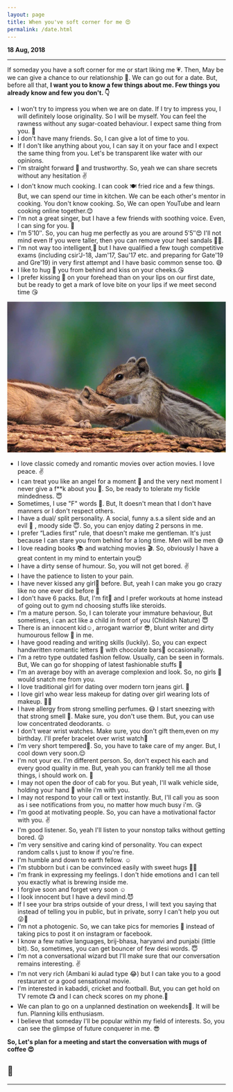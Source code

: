 ```yaml
---
layout: page
title: When you've soft corner for me 😍
permalink: /date.html
---
```


**18 Aug, 2018**

---

If someday you have a soft corner for me or start liking me 💗. Then, May be we can give a chance to our relationship 💑. We can go out for a date. But, before all that, **I want you to know a few things about me. Few things you already know and few you don't. 👇**



+ I won't try to impress you when we are on date. If I try to impress you, I will definitely loose originality. So I will be myself. You can feel the rawness without any sugar-coated behaviour. I expect same thing from you. 🙈
+ I don't have many friends. So, I can give a lot of time to you. 
+ If I don't like anything about you, I can say it on your face and I expect the same thing from you. Let's be transparent like water with our opinions. 
+ I'm straight forward 🤘 and trustworthy. So, yeah we can share secrets without any hesitation ✌
+ I don't know much cooking. I can cook 🍽 fried rice and a few things. But, we can spend our time in kitchen. We can be each other's mentor in cooking. You don't know cooking. So, We can open YouTube and learn cooking online together.😊
+ I'm not a great singer, but I have a few friends with soothing voice. Even, I can sing for you. 🎤
+ I'm 5′10″. So, you can hug me perfectly as you are around 5′5″😍 I'll not mind even If you were taller, then you can remove your heel sandals 🤔😂.
+ I'm not way too intelligent,🙇 but I have qualified a few tough competitive exams (including csir'J-18, Jam'17, Sau'17 etc. and preparing for Gate'19 and Gre'19) in very first attempt and I have basic common sense too. 😅
+ I like to hug 🤗 you from behind and kiss on your cheeks.😘
+ I prefer kissing 💑 on your forehead than on your lips on our first date, but be ready to get a mark of love bite on your lips if we meet second time 😘

![foreheadkiss](../uploads/user/forheadkiss.jpg)

+ I love classic comedy and romantic movies over action movies. I love peace. ✌
+ I can treat you like an angel for a moment 👰 and the very next moment I never give a f**k about you 💁. So, be ready to tolerate my fickle mindedness. 😇
+ Sometimes, I use "F" words 🤬. But, It doesn't mean that I don't have manners or I don't respect others.
+ I have a dual/ split personality. A social, funny a.s.a silent side and an evil 👿 , moody side 😇. So, you can enjoy dating 2 persons in me.
+ I prefer “Ladies first” rule, that doesn't make me gentleman. It's just because I can stare you from behind for a long time. Men will be men 😅
+ I love reading books 📚 and watching movies 🎬. So, obviously I have a great content in my mind to entertain you😍
+ I have a dirty sense of humour. So, you will not get bored. ✌
+ I have the patience to listen to your pain. 
+ I have never kissed any girl💋 before. But, yeah I can make you go crazy like no one ever did before 💖 
+ I don't have 6 packs. But, I'm fit💪 and I prefer workouts at home instead of going out to gym nd choosing stuffs like steroids.
+ I'm a mature person. So, I can tolerate your immature behaviour, But sometimes, i can act like a child in front of you (Childish Nature) 😇
+ There is an innocent kid☺, arrogant warrior 😎, blunt writer  and dirty humourous fellow 🙈 in me. 
+ I have good reading and writing skills (luckily). So, you can expect handwritten romantic letters 📜 with chocolate bars🍫 occasionally.
+ I'm a retro type outdated fashion fellow. Usually, can be seen in formals. But, We can go for shopping of latest fashionable stuffs 🎩
+ I'm an average boy with an average complexion and look. So, no girls 🙅 would snatch me from you. 
+ I love traditional girl for dating over modern torn jeans girl. 🙋
+ I love girl who wear less makeup for dating over girl wearing lots of makeup. 🙍🙅
+ I have allergy from strong smelling perfumes. 😷 I start sneezing with that strong smell 🤕. Make sure, you don't use them. But, you can use low concentrated deodorants. ☺
+ I don't wear wrist watches. Make sure, you don't gift them,even on my birthday. I'll prefer bracelet over wrist watch🙊
+ I'm very short tempered😤. So, you have to take care of my anger. But, I cool down very soon.😌
+ I'm not your ex. I'm different person. So, don't expect his each and every good quality in me. But, yeah you can frankly tell me all those things, i should work on. 🙈
+ I may not open the door of cab for you. But yeah, I'll walk vehicle side, holding your hand 👫 while i'm with you.
+ I may not respond to your call or text instantly. But, I'll call you as soon as i see notifications from you, no matter how much busy i'm. 😘
+ I'm good at motivating people. So, you can have a motivational factor with you. ✌
+ I'm good listener. So, yeah I'll listen to your nonstop talks without getting bored. 😜
+ I'm very sensitive and caring kind of personality. You can expect random calls 📞 just to know if you're fine.
+ I'm humble and down to earth fellow. ☺
+ I'm stubborn but i can be convinced easily with sweet hugs 🤗😍
+ I'm frank in expressing my feelings. I don't hide emotions and I can tell you exactly what is brewing inside me. 
+ I forgive soon and forget very soon ☺
+ I look innocent but I have a devil mind.😈
+ If I see your bra strips outside of your dress, I will text you saying that instead of telling you in public, but in private, sorry I can't help you out 😜🙆
+ I'm not a photogenic. So, we can take pics for memories 📸 instead of taking pics to post it on instagram or facebook. 
+ I know a few native languages, brij-bhasa, haryanvi and punjabi (little bit). So, sometimes, you can get bouncer of few desi words. 😇
+ I'm not a conversational wizard but I'll make sure that our conversation remains interesting. ✌
+ I'm not very rich (Ambani ki aulad type 😂) but I can take you to a good restaurant or a good sensational movie.
+ I'm interested in kabaddi, cricket and football. But, you can get hold on TV remote 📺 and I can check scores on my phone.📱
+ We can plan to go on a unplanned destination on weekends🚣. It will be fun. Planning kills enthusiasm.
+ I believe that someday I'll be popular within my field of interests. So, you can see the glimpse of future conquerer in me. 😎



**So, Let's plan for a meeting and start the conversation with mugs of coffee 😍**

🤞
---

---
